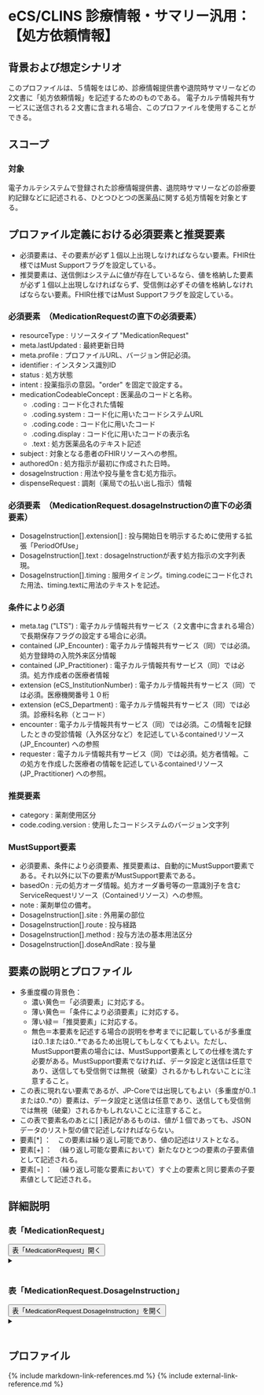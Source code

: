 
# eCS/CLINS 診療情報・サマリー汎用：【処方依頼情報】

## 背景および想定シナリオ
このプロファイルは、５情報をはじめ、診療情報提供書や退院時サマリーなどの2文書に「処方依頼情報」を記述するためのものである。
電子カルテ情報共有サービスに送信される２文書に含まれる場合、このプロファイルを使用することができる。

## スコープ

### 対象
電子カルテシステムで登録された診療情報提供書、退院時サマリーなどの診療要約記録などに記述される、ひとつひとつの医薬品に関する処方情報を対象とする。


## プロファイル定義における必須要素と推奨要素
  - 必須要素は、その要素が必ず１個以上出現しなければならない要素。FHIR仕様ではMust Supportフラグを設定している。
  - 推奨要素は、送信側はシステムに値が存在しているなら、値を格納した要素が必ず１個以上出現しなければならず、受信側は必ずその値を格納しなければならない要素。FHIR仕様ではMust Supportフラグを設定している。

### 必須要素　（MedicationRequestの直下の必須要素）
  - resourceType : リソースタイプ "MedicationRequest"
  - meta.lastUpdated : 最終更新日時
  - meta.profile : プロファイルURL、バージョン併記必須。
  - identifier : インスタンス識別ID
  - status : 処方状態
  - intent : 投薬指示の意図。"order" を固定で設定する。
  - medicationCodeableConcept : 医薬品のコードと名称。
    - .coding : コード化された情報
    - .coding.system : コード化に用いたコードシステムURL
    - .coding.code : コード化に用いたコード
    - .coding.display : コード化に用いたコードの表示名
    - .text : 処方医薬品名のテキスト記述
  - subject : 対象となる患者のFHIRリソースへの参照。
  - authoredOn : 処方指示が最初に作成された日時。
  - dosageInstruction : 用法や投与量を含む処方指示。
  - dispenseRequest : 調剤（薬局での払い出し指示）情報

### 必須要素　（MedicationRequest.dosageInstructionの直下の必須要素）
  - DosageInstruction[].extension[] : 投与開始日を明示するために使用する拡張「PeriodOfUse」
  - DosageInstruction[].text : dosageInstructionが表す処方指示の文字列表現。
  - DosageInstruction[].timing : 服用タイミング。timing.codeにコード化された用法、timing.textに用法のテキストを記述。

### 条件により必須
  - meta.tag ("LTS") : 電子カルテ情報共有サービス（２文書中に含まれる場合）で長期保存フラグの設定する場合に必須。
  - contained (JP_Encounter) : 電子カルテ情報共有サービス（同）では必須。処方登録時の入院外来区分情報
  - contained (JP_Practitioner) : 電子カルテ情報共有サービス（同）では必須。処方作成者の医療者情報
  - extension (eCS_InstitutionNumber) : 電子カルテ情報共有サービス（同）では必須。医療機関番号１０桁
  - extension (eCS_Department) : 電子カルテ情報共有サービス（同）では必須。診療科名称（とコード）
  - encounter : 電子カルテ情報共有サービス（同）では必須。この情報を記録したときの受診情報（入外区分など）を記述しているcontainedリソース(JP_Encounter) への参照
  - requester : 電子カルテ情報共有サービス（同）では必須。処方者情報。この処方を作成した医療者の情報を記述しているcontainedリソース(JP_Practitioner) への参照。

### 推奨要素
  - category : 薬剤使用区分
  - code.coding.version : 使用したコードシステムのバージョン文字列

### MustSupport要素
  - 必須要素、条件により必須要素、推奨要素は、自動的にMustSupport要素である。それ以外に以下の要素がMustSupport要素である。
  - basedOn : 元の処方オーダ情報。処方オーダ番号等の一意識別子を含むServiceRequestリソース（Containedリソース）への参照。
  - note :  薬剤単位の備考。
  - DosageInstruction[].site : 外用薬の部位
  - DosageInstruction[].route : 投与経路
  - DosageInstruction[].method : 投与方法の基本用法区分
  - DosageInstruction[].doseAndRate : 投与量

## 要素の説明とプロファイル
  - 多重度欄の背景色：
    - 濃い黄色＝「必須要素」に対応する。
    - 薄い黄色＝「条件により必須要素」に対応する。
    - 薄い緑＝「推奨要素」に対応する。
    - 無色＝本要素を記述する場合の説明を参考までに記載しているが多重度は0..1または0..*であるため出現してもしなくてもよい。ただし、MustSupport要素の場合には、MustSupport要素としての仕様を満たす必要がある。MustSupport要素でなければ、データ設定と送信は任意であり、送信しても受信側では無視（破棄）されるかもしれないことに注意すること。
  - この表に現れない要素であるが、JP-Coreでは出現してもよい（多重度が0..1または0..*の）要素は、データ設定と送信は任意であり、送信しても受信側では無視（破棄）されるかもしれないことに注意すること。
  - この表で要素名のあとに[ ]表記があるものは、値が１個であっても、JSONデータのリスト型の値で記述しなければならない。
  - 要素[*] ：　この要素は繰り返し可能であり、値の記述はリストとなる。
  - 要素[+] ：　（繰り返し可能な要素において）新たなひとつの要素の子要素値として記述される。
  - 要素[=] ：　（繰り返し可能な要素において）すぐ上の要素と同じ要素の子要素値として記述される。

## 詳細説明



<h3>表「MedicationRequest」</h3>
<button id="mrc" type="button" onclick="details_open(true,'TableDetails','mrc')">表「MedicationRequest」開く</button>
<details id="TableDetails">
<button type="button" onclick="details_open(false,'TableDetails', 'mrc')">閉じる</button>
<summary></summary>

<div id="Table_19097" class="htmlTable" align=center x:publishsource="Excel">

{% include MedicationRequestTable.md %}

</div>


<button type="button" onclick="details_open(false,'TableDetails','mrc')">閉じる</button>
</details>

<!-- =========================================== -->
<!-- ====                                   ==== -->
<!-- ====      表（DosageInstruction)　　　　 ==== -->
<!-- ====                                   ==== -->
<!-- =========================================== -->
<br>

<h3>表「MedicationRequest.DosageInstruction」</h3>
<button id="dic" type="button" onclick="details_open(true,'DosageInstructionDetails', 'dic')">表「MedicationRequest.DosageInstruction」を開く</button>
<details id="DosageInstructionDetails">
<button type="button" onclick="details_open(false,'DosageInstructionDetails', 'dic')">閉じる</button>
<summary></summary>

<div id="dosageInstructionTable">

<div id="dosageInstructionTable_21704" class="htmlTable" align=center x:publishsource="Excel">


{% include dosageInstructionTable.md %}

</div>



</div>


<button type="button" onclick="details_open(false,'DosageInstructionDetails','dic')">閉じる</button>

</details>

<br>


## プロファイル



{% include markdown-link-references.md %}
{% include external-link-reference.md %}